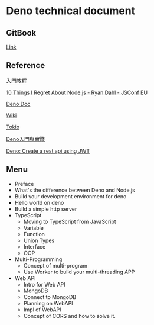 # Deno technical document

## GitBook

[Link](https://github.com/ianchen0119)

## Reference

[入門教程](https://ts.xcatliu.com/basics/union-types.html)

[10 Things I Regret About Node.js - Ryan Dahl - JSConf EU](https://www.youtube.com/watch?v=M3BM9TB-8yA&vl=en)

[Deno Doc](https://doc.deno.land/https/github.com/denoland/deno/releases/latest/download/lib.deno.d.ts#Worker)

[Wiki](https://zh.wikipedia.org/wiki/Deno)

[Tokio](https://blog.techbridge.cc/2018/01/05/tokio-internal/)

[Deno入門與實踐](https://zhuanlan.zhihu.com/p/141832695)

[Deno: Create a rest api using JWT](https://levelup.gitconnected.com/deno-create-a-rest-api-using-jwt-5141fd5b1066)

## Menu

- Preface
- What's the difference between Deno and Node.js
- Build your development environment for deno
- Hello world on deno
- Build a simple http server
- TypeScript 
    - Moving to TypeScript from JavaScript 
    - Variable
    - Function
    - Union Types
    - Interface
    - OOP
- Multi-Programming
    - Concept of multi-program
    - Use Worker to build your multi-threading APP 
- Web API
    - Intro for Web API
    - MongoDB
    - Connect to MongoDB
    - Planning on WebAPI
    - Impl of WebAPI
    - Concept of CORS and how to solve it.

